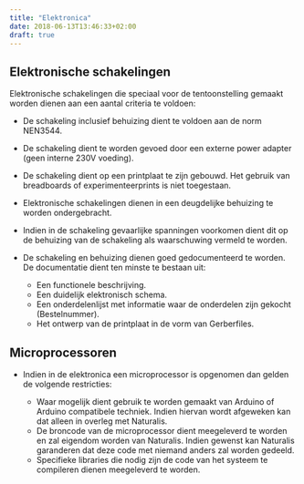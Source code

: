 ```yaml
---
title: "Elektronica"
date: 2018-06-13T13:46:33+02:00
draft: true
---
```


## Elektronische schakelingen

Elektronische schakelingen die speciaal voor de tentoonstelling gemaakt worden
dienen aan een aantal criteria te voldoen:

* De schakeling inclusief behuizing dient te voldoen aan de norm NEN3544.

* De schakeling dient te worden gevoed door een externe power adapter (geen
  interne 230V voeding).

* De schakeling dient op een printplaat te zijn gebouwd. Het gebruik van
  breadboards of experimenteerprints is niet toegestaan.

* Elektronische schakelingen dienen in een deugdelijke behuizing te worden
  ondergebracht.

* Indien in de schakeling gevaarlijke spanningen voorkomen dient dit op de
  behuizing van de schakeling als waarschuwing vermeld te worden.

* De schakeling en behuizing dienen goed gedocumenteerd te worden. De
  documentatie dient ten minste te bestaan uit:

  * Een functionele beschrijving.
  * Een duidelijk elektronisch schema.
  * Een onderdelenlijst met informatie waar de onderdelen zijn gekocht (Bestelnummer).
  * Het ontwerp van de printplaat in de vorm van Gerberfiles.

## Microprocessoren

* Indien in de elektronica een microprocessor is opgenomen dan gelden de
  volgende restricties:

  * Waar mogelijk dient gebruik te worden gemaakt van Arduino of Arduino
    compatibele techniek. Indien hiervan wordt afgeweken kan dat alleen in
    overleg met Naturalis.
  * De broncode van de microprocessor dient meegeleverd te worden en zal
    eigendom worden van Naturalis. Indien gewenst kan Naturalis garanderen dat
    deze code met niemand anders zal worden gedeeld.
  * Specifieke libraries die nodig zijn de code van het systeem te compileren
    dienen meegeleverd te worden.

